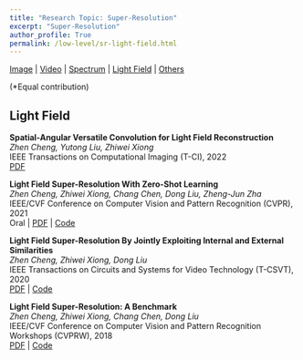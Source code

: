 ```yaml
---
title: "Research Topic: Super-Resolution"
excerpt: "Super-Resolution"
author_profile: True
permalink: /low-level/sr-light-field.html
---
```


[Image](/low-level/sr-image) |
[Video](/low-level/sr-video) |
[Spectrum](/low-level/sr-spectrum) |
[Light Field](/low-level/sr-light-field) |
[Others](/low-level/sr-other)

(\*Equal contribution)



## Light Field

**Spatial-Angular Versatile Convolution for Light Field Reconstruction** <br>
*Zhen Cheng, Yutong Liu, Zhiwei Xiong* <br>
<span><pub>IEEE Transactions on Computational Imaging (T-CI), 2022</pub></span> <br>
[PDF](https://ieeexplore.ieee.org/document/9966657/)

**Light Field Super-Resolution With Zero-Shot Learning** <br>
*Zhen Cheng, Zhiwei Xiong, Chang Chen, Dong Liu, Zheng-Jun Zha* <br>
<span><pub>IEEE/CVF Conference on Computer Vision and Pattern Recognition (CVPR), 2021</pub></span> <br>
<span><highlighted>Oral</highlighted><span> |
[PDF](https://openaccess.thecvf.com/content/CVPR2021/html/Cheng_Light_Field_Super-Resolution_With_Zero-Shot_Learning_CVPR_2021_paper) |
[Code](https://github.com/Joechann0831/LFZSSR)

**Light Field Super-Resolution By Jointly Exploiting Internal and External Similarities** <br>
*Zhen Cheng, Zhiwei Xiong, Dong Liu* <br>
<span><pub>IEEE Transactions on Circuits and Systems for Video Technology (T-CSVT), 2020</pub></span> <br>
[PDF](https://ieeexplore.ieee.org/document/8733069) |
[Code](https://github.com/Joechann0831/LFSR-FusNet)


**Light Field Super-Resolution: A Benchmark** <br>
*Zhen Cheng, Zhiwei Xiong, Chang Chen, Dong Liu* <br>
<span><pub>IEEE/CVF Conference on Computer Vision and Pattern Recognition Workshops (CVPRW), 2018</pub></span> <br> 
[PDF](http://openaccess.thecvf.com/content_CVPRW_2019/html/NTIRE/Cheng_Light_Field_Super-Resolution_A_Benchmark_CVPRW_2019_paper) |
[Code](https://github.com/Joechann0831/LFSRBenchmark)


